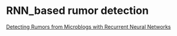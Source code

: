 # RNN_based rumor detection
[Detecting Rumors from Microblogs with Recurrent Neural Networks](https://www.researchgate.net/publication/303015763)
